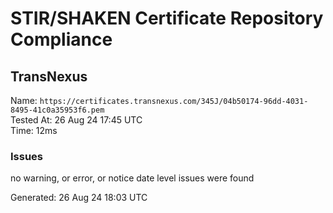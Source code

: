 # STIR/SHAKEN Certificate Repository Compliance

## TransNexus

Name: `https://certificates.transnexus.com/345J/04b50174-96dd-4031-8495-41c0a35953f6.pem`\
Tested At: 26 Aug 24 17:45 UTC\
Time: 12ms

### Issues

no warning, or error, or notice date level issues were found

Generated: 26 Aug 24 18:03 UTC